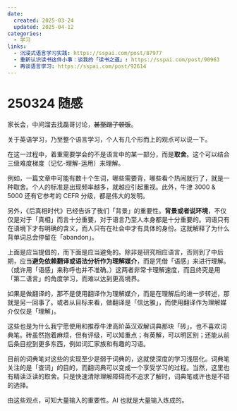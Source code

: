 ```yaml
---
date:
  created: 2025-03-24
  updated: 2025-04-12
categories:
  - 学习
links:
  - 沉浸式语言学习实践: https://sspai.com/post/87977
  - 重新认识读书这件小事：谈我的「读书之道」: https://sspai.com/post/90963
  - 再谈语言学习: https://sspai.com/post/92614
---
```

# 250324 随感

家长会，中间溜去找磊哥讨论，~~甚至蹭了顿饭~~。

关于英语学习，乃至整个语言学习，个人有几个形而上的观点可以说一下。

<!-- more -->

在这一过程中，着重需要学会的不是语言中的某一部分，而是**取舍**。这个可以结合三级难度梯度（记忆-理解-运用）来理解。

例如，一篇文章中可能有数十个生词，哪些需要背，哪些看个热闹就行了，就是一种取舍。个人的标准是出现频率越多，就越应引起重视。此外，牛津 3000 & 5000 还有它参考的 CEFR 分级，都是伟大的发明。

另外，《后真相时代》已经告诉了我们「背景」的重要性。**背景或者说环境**，不仅仅是对于「真相」而言十分重要，对于语言乃至人本身都是十分重要的。词语只有在语境下才有明确的含义，而人只有在社会中才有具体的身份。这就解释了为什么背单词总会停留在「abandon」。

上面是应当提倡的，而下面是应当避免的。除非是研究相应语言，否则到了中后期，应当**避免依赖翻译或语法分析作为理解媒介**，而是凭借「语感」来进行理解。（或许用「语感」来称呼也并不准确。）这两者非常卡理解速度，而且终究是用「第二语言」的角度学习，而难以达到更高境界。

如果是做翻译的，那不是使用翻译作为理解媒介，而是在理解后的进一步转述，那就是另一回事了。或者从目标来看，做翻译是「信达雅」，而使用翻译作为理解媒介仅仅是「理解」。

这些也是为什么我宁愿使用和推荐牛津高阶英汉双解词典那块「砖」，也不喜欢词典笔。砖虽然抱着麻烦，但有评级，可以知重点；有英解，可以明区别；还能从前后条目挖到更多东西，例如词汇家族和有趣的习语。

目前的词典笔对这些的实现至少是弱于词典的，这就使深度的学习浅层化。词典笔关注的是「查词」的目的，而翻词典可以变成一个享受学习的过程。当然，这里也有精读泛读的取舍。只是快速清除理解障碍而不追求了解时，词典笔或许也是不错的选择。

由这些观点，可知大量输入的重要性。AI 也就是大量输入炼成的。
